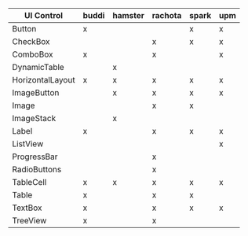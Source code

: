 |UI Control|buddi|hamster|rachota|spark|upm|
| --- | --- | --- | --- | --- | --- |
|Button|x| | |x|x|
|CheckBox| | |x|x|x|
|ComboBox|x| |x| |x|
|DynamicTable| |x| | | |
|HorizontalLayout|x|x|x|x|x|
|ImageButton| |x|x|x|x|
|Image| | |x|x| |
|ImageStack| |x| | | |
|Label|x| |x|x|x|
|ListView| | | | |x|
|ProgressBar| | |x| | |
|RadioButtons| | |x| | |
|TableCell|x|x|x|x|x|
|Table|x| |x|x| |
|TextBox|x| |x|x|x|
|TreeView|x| |x| | |
